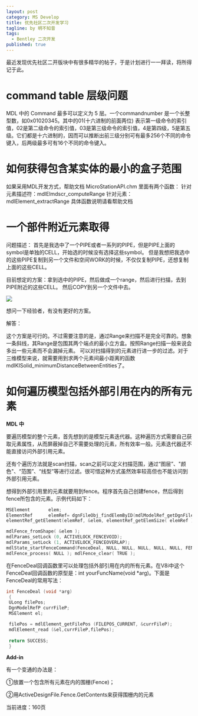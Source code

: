 ```yaml
---
layout: post
category: MS Develop
title: 优先社区二次开发学习
tagline: by 明不知昔
tags: 
  - Bentley 二次开发
published: true
---
```


最近发现优先社区二开版块中有很多精华的帖子，于是计划进行一一拜读，将所得记于此。

<!--more-->

# command table 层级问题

MDL 中的 Command 最多可以定义为 5 层。一个commandnumber 是一个长整型数，如0x01020345。其中的01(十六进制的前面两位) 表示第一级命令的索引值，02是第二级命令的索引值，03是第三级命令的索引值，4是第四级，5是第五级。它们都是十六进制的，因而可以推断出前三级分别可有最多256个不同的命令键入，后两级最多可有16个不同的命令键入。



# 如何获得包含某实体的最小的盒子范围

如果采用MDL开发方式，帮助文档 MicroStationAPI.chm 里面有两个函数：
针对元素描述符：mdlElmdscr_computeRange
针对元素：mdlElement_extractRange
具体函数说明请看帮助文档



# 一个部件附近元素取得

问题描述：
首先是我选中了一个PIPE或者一系列的PIPE，但是PIPE上面的symbol是单独的CELL，开始选的时候没有选择这些symbol。
但是我想把我选中的这些PIPE复制到另一个文件和空间WORK的时候，不仅仅复制PIPE，还想复制上面的这些CELL。

目前想定的方案：拿到选中的PIPE，然后做成一个range，然后进行扫描，去到PIPE附近的这些CELL。
然后COPY到另一个文件中去。

![](https://communities.bentley.com/cfs-file/__key/communityserver-discussions-components-files/343510/20150821.PNG)

想问一下经验者，有没有更好的方案。

解答：

这个方案是可行的。不过需要注意的是，通过Range来扫描不是完全可靠的。想象一条斜线，其Range是包围其两个端点的最小立方盒。按照Range扫描一般来说会多出一些元素而不会漏掉元素。
可以对扫描得到的元素进行进一步的过滤。对于三维模型来说，就需要用到求两个元素间最小距离的函数mdlKISolid_minimumDistanceBetweenEntities了。



# 如何遍历模型包括外部引用在内的所有元素

**MDL 中**

要遍历模型的整个元素，首先想到的是模型元素迭代器。这种遍历方式需要自己获取元素属性，从而屏蔽掉自己不需要处理的元素，所有效率一般。元素迭代器还不能直接访问外部引用元素。

还有个遍历方法就是scan扫描，scan之前可以定义扫描范围，通过“图层”、"颜色"、“范围”、“线型”等进行过滤。很可惜这种方式虽然效率较高但也不能访问到外部引用元素。

想得到外部引用里的元素就要用到fence。程序首先自己创建fence，然后得到fence所包含的元素。示例代码如下：

```C++
MSElement		elem;
ElementRef		elemRef= dgnFileObj_findElemByID(mdlModelRef_getDgnFile (ACTIVEMODEL) , 42078 , FALSE);
elementRef_getElement(elemRef, &elem, elementRef_getElemSize( elemRef ));

mdlFence_fromShape( &elem );
mdlParams_setLock (0, ACTIVELOCK_FENCEVOID);
mdlParams_setLock (1, ACTIVELOCK_FENCEOVERLAP);
mdlState_startFenceCommand(FenceDeal, NULL, NULL, NULL, NULL, NULL, FENCE_NO_CLIP);
mdlFence_process( NULL ); mdlFence_clear( TRUE );
```

在FenceDeal回调函数里可以处理包括外部引用在内的所有元素。在V8i中这个FenceDeal回调函数的原型是：int yourFuncName(void *arg)。下面是FenceDeal的常用写法：

```C++
int FenceDeal (void *arg) 
 { 
 ULong filePos; 
 DgnModelRefP currFileP; 
 MSElement el; 

 filePos = mdlElement_getFilePos (FILEPOS_CURRENT, &currFileP); 
 mdlElement_read (&el,currFileP,filePos); 
  
 return SUCCESS; 
 }
```



**Add-in**

有一个变通的办法是：

①放置一个包含所有元素在内的围栅(Fence)；

②用ActiveDesignFile.Fence.GetContents来获得围栅内的元素



当前进度：160页